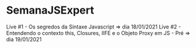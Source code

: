 # SemanaJSExpert

Live #1 - Os segredos da Sintaxe Javascript => dia 18/01/2021
Live #2 - Entendendo o contexto this, Closures, IIFE e o Objeto Proxy em JS - Pré => dia 19/01/2021

